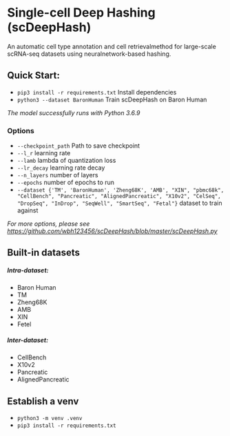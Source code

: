 # Single-cell Deep Hashing (scDeepHash)
An automatic cell type annotation and cell retrievalmethod for large-scale scRNA-seq datasets using neuralnetwork-based hashing.

## Quick Start:
- `pip3 install -r requirements.txt` Install dependencies
- `python3 --dataset BaronHuman` Train scDeepHash on Baron Human

*The model successfully runs with Python 3.6.9*


### Options
  - `--checkpoint_path` Path to save checkpoint
  - `--l_r`             learning rate
  - `--lamb`           lambda of quantization loss
  - `--lr_decay`   learning rate decay
  - `--n_layers`   number of layers
  - `--epochs`       number of epochs to run
  - `--dataset {'TM', 'BaronHuman', 'Zheng68K', 'AMB', "XIN", "pbmc68k",
                        "CellBench", "Pancreatic", "AlignedPancreatic",
                        "X10v2", "CelSeq", "DropSeq", "InDrop", "SeqWell", "SmartSeq",
                        "Fetal"}`
                        dataset to train against
                        
  *For more options, please see https://github.com/wbh123456/scDeepHash/blob/master/scDeepHash.py*                      
## Built-in datasets
##### Intra-dataset:
 - Baron Human
 - TM
 - Zheng68K
 - AMB
 - XIN
 - Fetel

##### Inter-dataset:
 - CellBench
 - X10v2
 - Pancreatic
 - AlignedPancreatic
 
## Establish a venv
- `python3 -m venv .venv`
- `pip3 install -r requirements.txt`
